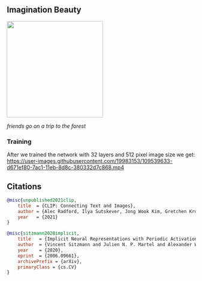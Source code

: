 ## Imagination Beauty

<img src="./results/Final_Result_AIArtAthon.jpg" width="256px"></img>

*friends go on a trip to the forest*


### Training
After we trained the network with 32 layers and 512 pixel image size
we get:
https://user-images.githubusercontent.com/19983153/109539633-d671ef80-7ac1-11eb-8d8c-380332d7c868.mp4

## Citations
```bibtex
@misc{unpublished2021clip,
    title  = {CLIP: Connecting Text and Images},
    author = {Alec Radford, Ilya Sutskever, Jong Wook Kim, Gretchen Krueger, Sandhini Agarwal},
    year   = {2021}
}
```
```bibtex
@misc{sitzmann2020implicit,
    title   = {Implicit Neural Representations with Periodic Activation Functions},
    author  = {Vincent Sitzmann and Julien N. P. Martel and Alexander W. Bergman and David B. Lindell and Gordon Wetzstein},
    year    = {2020},
    eprint  = {2006.09661},
    archivePrefix = {arXiv},
    primaryClass = {cs.CV}
}
```